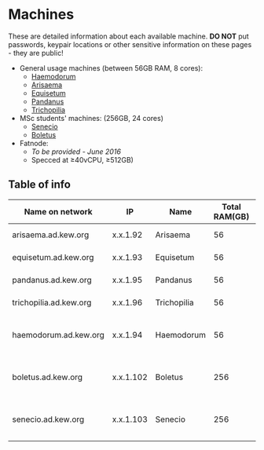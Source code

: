 # Machines

These are detailed information about each available machine. **DO NOT** put passwords, keypair locations or other sensitive information on these pages - they are public!

* General usage machines (between 56GB RAM, 8 cores):
  * [Haemodorum](machines/Haemodorum.md)
  * [Arisaema](machines/Arisaema.md)
  * [Equisetum](machines/Equisetum.md)
  * [Pandanus](machines/Pandanus.md)
  * [Trichopilia](machines/Trichopilia.md)
* MSc students' machines: (256GB, 24 cores)
  * [Senecio](machines/Senecio.md)
  * [Boletus](machines/Boletus.md)
* Fatnode:
  * *To be provided - June 2016*
  * Specced at ≥40vCPU, ≥512GB) 

## Table of info

Name on network | IP  | Name | Total RAM(GB) | Total cores | Known SUdoers | Notes
--------------- | --- | ---- | ------------- | ----------- | ------------- | -----
arisaema.ad.kew.org | x.x.1.92 | Arisaema | 56 | 8 | Mike, Pepijn | na
equisetum.ad.kew.org | x.x.1.93 | Equisetum | 56 | 8 | Mike, Pepijn | na
pandanus.ad.kew.org | x.x.1.95 | Pandanus | 56 | 8 | Mike, Pepijn | Headless
trichopilia.ad.kew.org | x.x.1.96 | Trichopilia | 56 | 8 | Mike, Pepijn | na
haemodorum.ad.kew.org | x.x.1.94 | Haemodorum | 56 | 8 | Mike, Pepijn, Joe, Alex | Headless
boletus.ad.kew.org | x.x.1.102 | Boletus | 256 | 24 | Mike, Pepijn, Joe, Alex | na
senecio.ad.kew.org | x.x.1.103 | Senecio | 256 | 24 | Mike, Pepijn, Joe, Alex | na
